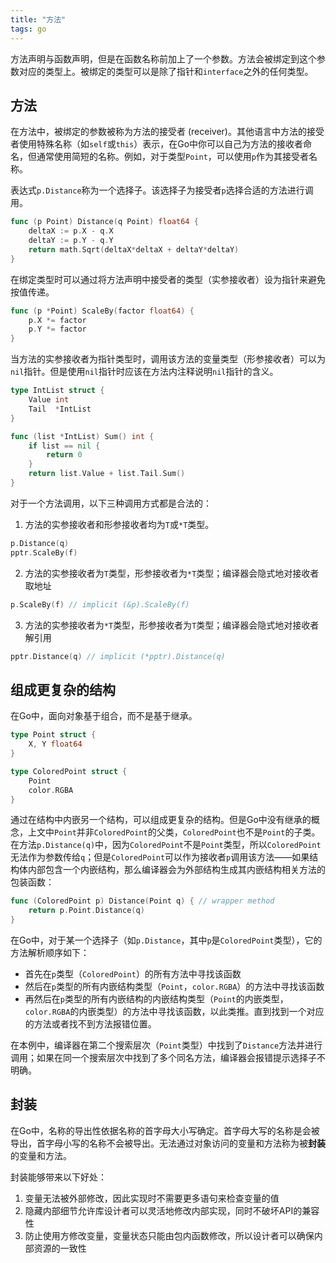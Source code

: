 ```yaml
---
title: "方法"
tags: go
---
```


方法声明与函数声明，但是在函数名称前加上了一个参数。方法会被绑定到这个参数对应的类型上。被绑定的类型可以是除了指针和`interface`之外的任何类型。

## 方法

在方法中，被绑定的参数被称为方法的接受者 (receiver)。其他语言中方法的接受者使用特殊名称（如`self`或`this`）表示，在Go中你可以自己为方法的接收者命名，但通常使用简短的名称。例如，对于类型`Point`，可以使用`p`作为其接受者名称。

表达式`p.Distance`称为一个选择子。该选择子为接受者`p`选择合适的方法进行调用。

```go
func (p Point) Distance(q Point) float64 {
    deltaX := p.X - q.X
    deltaY := p.Y - q.Y
    return math.Sqrt(deltaX*deltaX + deltaY*deltaY)
}
```

在绑定类型时可以通过将方法声明中接受者的类型（实参接收者）设为指针来避免按值传递。

```go
func (p *Point) ScaleBy(factor float64) {
    p.X *= factor
    p.Y *= factor
}
```

当方法的实参接收者为指针类型时，调用该方法的变量类型（形参接收者）可以为`nil`指针。但是使用`nil`指针时应该在方法内注释说明`nil`指针的含义。

```go
type IntList struct {
    Value int
    Tail  *IntList
}

func (list *IntList) Sum() int {
    if list == nil {
        return 0
    }
    return list.Value + list.Tail.Sum()
}
```

对于一个方法调用，以下三种调用方式都是合法的：

1. 方法的实参接收者和形参接收者均为`T`或`*T`类型。

```go
p.Distance(q)
pptr.ScaleBy(f)
```

2. 方法的实参接收者为`T`类型，形参接收者为`*T`类型；编译器会隐式地对接收者取地址

```go
p.ScaleBy(f) // implicit (&p).ScaleBy(f)
```

3. 方法的实参接收者为`*T`类型，形参接收者为`T`类型；编译器会隐式地对接收者解引用

```go
pptr.Distance(q) // implicit (*pptr).Distance(q)
```

## 组成更复杂的结构

在Go中，面向对象基于组合，而不是基于继承。

```go
type Point struct {
    X, Y float64
}

type ColoredPoint struct {
    Point
    color.RGBA
}
```

通过在结构中内嵌另一个结构，可以组成更复杂的结构。但是Go中没有继承的概念，上文中`Point`并非`ColoredPoint`的父类，`ColoredPoint`也不是`Point`的子类。在方法`p.Distance(q)`中，因为`ColoredPoint`不是`Point`类型，所以`ColoredPoint`无法作为参数传给`q`；但是`ColoredPoint`可以作为接收者`p`调用该方法——如果结构体内部包含一个内嵌结构，那么编译器会为外部结构生成其内嵌结构相关方法的包装函数：

```go
func (ColoredPoint p) Distance(Point q) { // wrapper method
    return p.Point.Distance(q)
}
```

在Go中，对于某一个选择子（如`p.Distance`，其中`p`是`ColoredPoint`类型），它的方法解析顺序如下：

- 首先在`p`类型（`ColoredPoint`）的所有方法中寻找该函数
- 然后在`p`类型的所有内嵌结构类型（`Point`，`color.RGBA`）的方法中寻找该函数
- 再然后在`p`类型的所有内嵌结构的内嵌结构类型（`Point`的内嵌类型，`color.RGBA`的内嵌类型）的方法中寻找该函数，以此类推。直到找到一个对应的方法或者找不到方法报错位置。

在本例中，编译器在第二个搜索层次（`Point`类型）中找到了`Distance`方法并进行调用；如果在同一个搜索层次中找到了多个同名方法，编译器会报错提示选择子不明确。

## 封装

在Go中，名称的导出性依据名称的首字母大小写确定。首字母大写的名称是会被导出，首字母小写的名称不会被导出。无法通过对象访问的变量和方法称为被**封装**的变量和方法。

封装能够带来以下好处：

1. 变量无法被外部修改，因此实现时不需要更多语句来检查变量的值
2. 隐藏内部细节允许库设计者可以灵活地修改内部实现，同时不破坏API的兼容性
3. 防止使用方修改变量，变量状态只能由包内函数修改，所以设计者可以确保内部资源的一致性